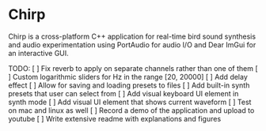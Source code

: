 # Chirp
Chirp is a cross-platform C++ application for real-time bird sound synthesis and audio experimentation using PortAudio for audio I/O and Dear ImGui for an interactive GUI.

TODO:
[ ] Fix reverb to apply on separate channels rather than one of them
[ ] Custom logarithmic sliders for Hz in the range [20, 20000]
[ ] Add delay effect
[ ] Allow for saving and loading presets to files
[ ] Add built-in synth presets that user can select from
[ ] Add visual keyboard UI element in synth mode
[ ] Add visual UI element that shows current waveform
[ ] Test on mac and linux as well
[ ] Record a demo of the application and upload to youtube
[ ] Write extensive readme with explanations and figures